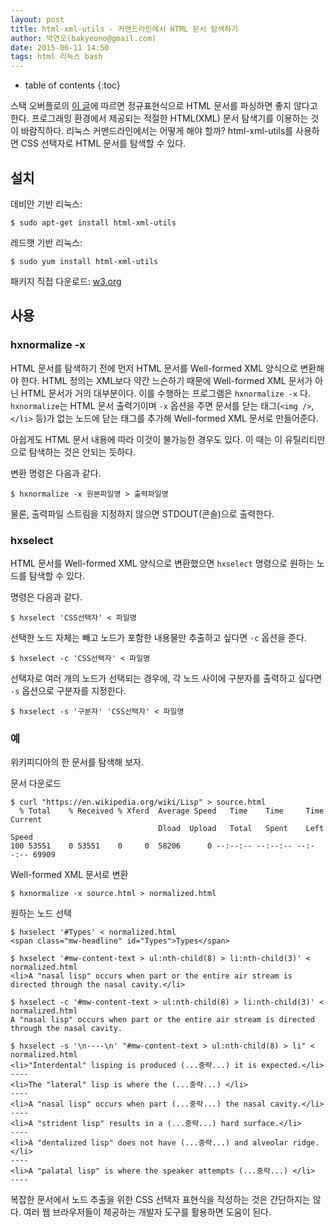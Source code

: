```yaml
---
layout: post
title: html-xml-utils - 커맨드라인에서 HTML 문서 탐색하기
author: 박연오(bakyeono@gmail.com)
date: 2015-06-11 14:50
tags: html 리눅스 bash
---
```

* table of contents
{:toc}

스택 오버플로의 [이 글][stackoverflow-no-regex-on-html]에 따르면 정규표현식으로 HTML 문서를 파싱하면 좋지 않다고 한다. 프로그래밍 환경에서 제공되는 적절한 HTML(XML) 문서 탐색기를 이용하는 것이 바람직하다. 리눅스 커맨드라인에서는 어떻게 해야 할까? html-xml-utils를 사용하면 CSS 선택자로 HTML 문서를 탐색할 수 있다.

## 설치

데비안 기반 리눅스:

    $ sudo apt-get install html-xml-utils

레드햇 기반 리눅스:

    $ sudo yum install html-xml-utils

패키지 직접 다운로드: [w3.org][w3-html-xml-utils]

## 사용

### hxnormalize -x

HTML 문서를 탐색하기 전에 먼저 HTML 문서를 Well-formed XML 양식으로 변환해야 한다. HTML 정의는 XML보다 약간 느슨하기 때문에 Well-formed XML 문서가 아닌 HTML 문서가 거의 대부분이다. 이를 수행하는 프로그램은 `hxnormalize -x` 다. `hxnormalize`는 HTML 문서 출력기이며 `-x` 옵션을 주면 문서를 닫는 태그(`<img />`, `</li>` 등)가 없는 노드에 닫는 태그를 추가해 Well-formed XML 문서로 만들어준다.

아쉽게도 HTML 문서 내용에 따라 이것이 불가능한 경우도 있다. 이 때는 이 유틸리티만으로 탐색하는 것은 안되는 듯하다.

변환 명령은 다음과 같다.

    $ hxnormalize -x 원본파일명 > 출력파일명

물론, 출력파일 스트림을 지정하지 않으면 STDOUT(콘솔)으로 출력한다.

### hxselect

HTML 문서를 Well-formed XML 양식으로 변환했으면 `hxselect` 명령으로 원하는 노드를 탐색할 수 있다.

명령은 다음과 같다.

    $ hxselect 'CSS선택자' < 파일명

선택한 노드 자체는 빼고 노드가 포함한 내용물만 추출하고 싶다면 `-c` 옵션을 준다.

    $ hxselect -c 'CSS선택자' < 파일명

선택자로 여러 개의 노드가 선택되는 경우에, 각 노드 사이에 구분자를 출력하고 싶다면 `-s` 옵션으로 구분자를 지정한다.

    $ hxselect -s '구분자' 'CSS선택자' < 파일명

### 예

위키피디아의 한 문서를 탐색해 보자.

문서 다운로드

    $ curl "https://en.wikipedia.org/wiki/Lisp" > source.html
      % Total    % Received % Xferd  Average Speed   Time    Time     Time  Current
                                     Dload  Upload   Total   Spent    Left  Speed
    100 53551    0 53551    0     0  58206      0 --:--:-- --:--:-- --:--:-- 69909

Well-formed XML 문서로 변환

    $ hxnormalize -x source.html > normalized.html

원하는 노드 선택

    $ hxselect '#Types' < normalized.html
    <span class="mw-headline" id="Types">Types</span>
    
    $ hxselect '#mw-content-text > ul:nth-child(8) > li:nth-child(3)' < normalized.html
    <li>A "nasal lisp" occurs when part or the entire air stream is directed through the nasal cavity.</li>
    
    $ hxselect -c '#mw-content-text > ul:nth-child(8) > li:nth-child(3)' < normalized.html
    A "nasal lisp" occurs when part or the entire air stream is directed through the nasal cavity.
    
    $ hxselect -s '\n----\n' "#mw-content-text > ul:nth-child(8) > li" < normalized.html
    <li>"Interdental" lisping is produced (...중략...) it is expected.</li>
    ----
    <li>The "lateral" lisp is where the (...중략...) </li>
    ----
    <li>A "nasal lisp" occurs when part (...중략...) the nasal cavity.</li>
    ----
    <li>A "strident lisp" results in a (...중략...) hard surface.</li>
    ----
    <li>A "dentalized lisp" does not have (...중략...) and alveolar ridge.</li>
    ----
    <li>A "palatal lisp" is where the speaker attempts (...중략...) </li>
    ----

복잡한 문서에서 노드 추출을 위한 CSS 선택자 표현식을 작성하는 것은 간단하지는 않다. 여러 웹 브라우저들이 제공하는 개발자 도구를 활용하면 도움이 된다.

[stackoverflow-no-regex-on-html]: http://stackoverflow.com/questions/1732348/regex-match-open-tags-except-xhtml-self-contained-tags/1732454#1732454
[w3-html-xml-utils]: http://www.w3.org/Tools/HTML-XML-utils

